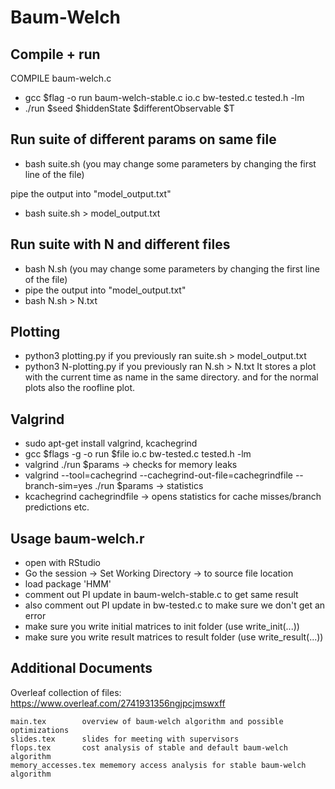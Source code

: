 # Baum-Welch

## Compile + run

COMPILE baum-welch.c
- gcc $flag -o run baum-welch-stable.c io.c bw-tested.c tested.h -lm
- ./run $seed $hiddenState $differentObservable $T

## Run suite of different params on same file
- bash suite.sh (you may change some parameters by changing the first line of the file)

pipe the output into "model_output.txt"
- bash suite.sh > model_output.txt

## Run suite with N and different files
- bash N.sh (you may change some parameters by changing the first line of the file)
- pipe the output into "model_output.txt"
- bash N.sh > N.txt

## Plotting
- python3 plotting.py if you previously ran suite.sh > model_output.txt
- python3 N-plotting.py if you previously ran N.sh > N.txt
It stores a plot with the current time as name in the same directory.
and for the normal plots also the roofline plot.

## Valgrind
- sudo apt-get install valgrind, kcachegrind
- gcc $flags -g -o run $file io.c bw-tested.c tested.h -lm
- valgrind ./run $params -> checks for memory leaks
- valgrind --tool=cachegrind --cachegrind-out-file=cachegrindfile --branch-sim=yes  ./run $params -> statistics
- kcachegrind cachegrindfile -> opens statistics for cache misses/branch predictions etc.


## Usage baum-welch.r
- open with RStudio
- Go the session -> Set Working Directory -> to source file location
- load package 'HMM' 
- comment out PI update in baum-welch-stable.c to get same result 
- also comment out PI update in bw-tested.c to make sure we don't get an error
- make sure you write initial matrices to init folder (use write_init(...))
- make sure you write result matrices to result folder (use write_result(...))



## Additional Documents

Overleaf collection of files: https://www.overleaf.com/2741931356ngjpcjmswxff

	main.tex		overview of baum-welch algorithm and possible optimizations
	slides.tex		slides for meeting with supervisors
	flops.tex		cost analysis of stable and default baum-welch algorithm
	memory_accesses.tex	mememory access analysis for stable baum-welch algorithm

